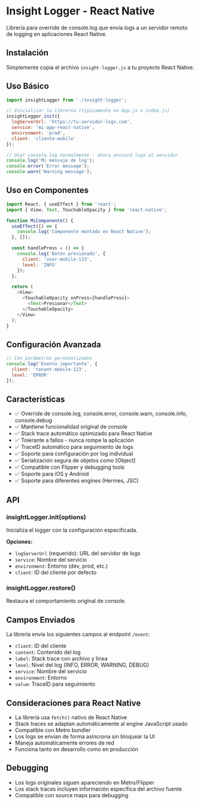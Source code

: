 # Insight Logger - React Native

Librería para override de console.log que envía logs a un servidor remoto de logging en aplicaciones React Native.

## Instalación

Simplemente copia el archivo `insight-logger.js` a tu proyecto React Native.

## Uso Básico

```javascript
import insightLogger from './insight-logger';

// Inicializar la librería (típicamente en App.js o index.js)
insightLogger.init({
  logServerUrl: 'https://tu-servidor-logs.com',
  service: 'mi-app-react-native',
  environment: 'prod',
  client: 'cliente-mobile'
});

// Usar console.log normalmente - ahora enviará logs al servidor
console.log('Mi mensaje de log');
console.error('Error message');
console.warn('Warning message');
```

## Uso en Componentes

```javascript
import React, { useEffect } from 'react';
import { View, Text, TouchableOpacity } from 'react-native';

function MiComponente() {
  useEffect(() => {
    console.log('Componente montado en React Native');
  }, []);

  const handlePress = () => {
    console.log('Botón presionado', { 
      client: 'user-mobile-123', 
      level: 'INFO' 
    });
  };

  return (
    <View>
      <TouchableOpacity onPress={handlePress}>
        <Text>Presionar</Text>
      </TouchableOpacity>
    </View>
  );
}
```

## Configuración Avanzada

```javascript
// Con parámetros personalizados
console.log('Evento importante', { 
  client: 'tenant-mobile-123', 
  level: 'ERROR' 
});
```

## Características

- ✅ Override de console.log, console.error, console.warn, console.info, console.debug
- ✅ Mantiene funcionalidad original de console
- ✅ Stack trace automático optimizado para React Native
- ✅ Tolerante a fallos - nunca rompe la aplicación
- ✅ TraceID automático para seguimiento de logs
- ✅ Soporte para configuración por log individual
- ✅ Serialización segura de objetos como [Object]
- ✅ Compatible con Flipper y debugging tools
- ✅ Soporte para iOS y Android
- ✅ Soporte para diferentes engines (Hermes, JSC)

## API

### insightLogger.init(options)

Inicializa el logger con la configuración especificada.

**Opciones:**
- `logServerUrl` (requerido): URL del servidor de logs
- `service`: Nombre del servicio
- `environment`: Entorno (dev, prod, etc.)
- `client`: ID del cliente por defecto

### insightLogger.restore()

Restaura el comportamiento original de console.

## Campos Enviados

La librería envía los siguientes campos al endpoint `/event`:

- `client`: ID del cliente
- `content`: Contenido del log
- `label`: Stack trace con archivo y línea
- `level`: Nivel del log (INFO, ERROR, WARNING, DEBUG)
- `service`: Nombre del servicio
- `environment`: Entorno
- `value`: TraceID para seguimiento

## Consideraciones para React Native

- La librería usa `fetch()` nativo de React Native
- Stack traces se adaptan automáticamente al engine JavaScript usado
- Compatible con Metro bundler
- Los logs se envían de forma asíncrona sin bloquear la UI
- Maneja automáticamente errores de red
- Funciona tanto en desarrollo como en producción

## Debugging

- Los logs originales siguen apareciendo en Metro/Flipper
- Los stack traces incluyen información específica del archivo fuente
- Compatible con source maps para debugging

